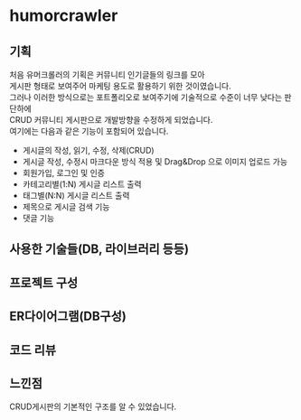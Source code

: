 # humorcrawler

## 기획
처음 유머크롤러의 기획은 커뮤니티 인기글들의 링크를 모아  
게시판 형태로 보여주어 마케팅 용도로 활용하기 위한 것이였습니다.  
그러나 이러한 방식으로는 포트폴리오로 보여주기에 기술적으로 수준이 너무 낮다는 판단하에  
CRUD 커뮤니티 게시판으로 개발방향을 수정하게 되었습니다.  
여기에는 다음과 같은 기능이 포함되어 있습니다.  
- 게시글의 작성, 읽기, 수정, 삭제(CRUD)
- 게시글 작성, 수정시 마크다운 방식 적용 및 Drag&Drop 으로 이미지 업로드 가능
- 회원가입, 로그인 및 인증
- 카테고리별(1:N) 게시글 리스트 출력
- 태그별(N:N) 게시글 리스트 출력
- 제목으로 게시글 검색 기능
- 댓글 기능

## 사용한 기술들(DB, 라이브러리 등등)

## 프로젝트 구성

## ER다이어그램(DB구성)

## 코드 리뷰

## 느낀점
CRUD게시판의 기본적인 구조를 알 수 있었습니다.
